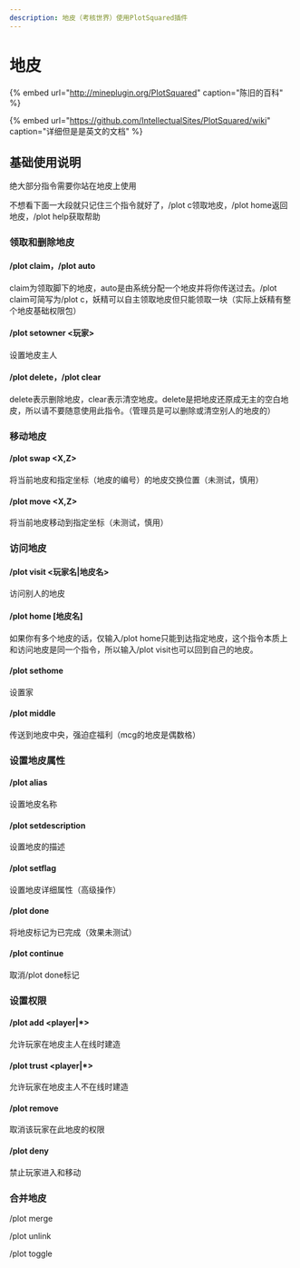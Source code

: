 ```yaml
---
description: 地皮（考核世界）使用PlotSquared插件
---
```


# 地皮

{% embed url="http://mineplugin.org/PlotSquared" caption="陈旧的百科" %}

{% embed url="https://github.com/IntellectualSites/PlotSquared/wiki" caption="详细但是是英文的文档" %}

## 基础使用说明

绝大部分指令需要你站在地皮上使用

不想看下面一大段就只记住三个指令就好了，/plot c领取地皮，/plot home返回地皮，/plot help获取帮助

### 领取和删除地皮

#### /plot claim，/plot auto

claim为领取脚下的地皮，auto是由系统分配一个地皮并将你传送过去。/plot claim可简写为/plot c，妖精可以自主领取地皮但只能领取一块（实际上妖精有整个地皮基础权限包）

#### /plot setowner &lt;玩家&gt;

设置地皮主人

#### /plot delete，/plot clear

delete表示删除地皮，clear表示清空地皮。delete是把地皮还原成无主的空白地皮，所以请不要随意使用此指令。（管理员是可以删除或清空别人的地皮的）

### 移动地皮

#### /plot swap &lt;X,Z&gt;

将当前地皮和指定坐标（地皮的编号）的地皮交换位置（未测试，慎用）

#### /plot move &lt;X,Z&gt;

将当前地皮移动到指定坐标（未测试，慎用）

### 访问地皮

#### /plot visit &lt;玩家名\|地皮名&gt;

访问别人的地皮

#### /plot home \[地皮名\]

如果你有多个地皮的话，仅输入/plot home只能到达指定地皮，这个指令本质上和访问地皮是同一个指令，所以输入/plot visit也可以回到自己的地皮。

#### /plot sethome

设置家

#### /plot middle

传送到地皮中央，强迫症福利（mcg的地皮是偶数格）

### 设置地皮属性

#### /plot alias

设置地皮名称

#### /plot setdescription

设置地皮的描述

#### /plot setflag

设置地皮详细属性（高级操作）

#### /plot done

将地皮标记为已完成（效果未测试）

#### /plot continue

取消/plot done标记

### 设置权限

#### /plot add &lt;player\|\*&gt;

允许玩家在地皮主人在线时建造

#### /plot trust &lt;player\|\*&gt;

允许玩家在地皮主人不在线时建造

#### /plot remove

取消该玩家在此地皮的权限

#### /plot deny

禁止玩家进入和移动

### 合并地皮

/plot merge

/plot unlink

/plot toggle



